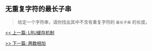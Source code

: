 ## 无重复字符的最长子串

> 给定一个字符串，请你找出其中不含有重复字符的 `最长子串` 的长度。


[<< 上一篇: LRU缓存机制](1-数据结构与算法/LRU缓存机制.md)

[>> 下一篇: 两数相加](1-数据结构与算法/两数相加.md)
